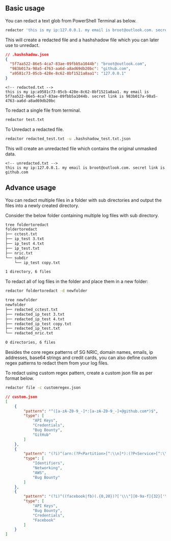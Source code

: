 ## Basic usage

You can redact a text glob from PowerShell Terminal as below.

```bash
redactor 'this is my ip:127.0.0.1. my email is broot@outlook.com. secret link is github.com'
```


This will create a redacted file and a hashshadow file which you can later use to unredact.

```json
// .hashshadow.json
{
  "5f7aa522-86e5-4ca7-83ae-09fbb5a1044b": "broot@outlook.com",
  "983b017a-98a5-4763-aa6d-a8ad69db20bc": "github.com",
  "a9581c73-05cb-428e-8c62-8bf1521a8aa1": "127.0.0.1"
}
```

```text
<!-- redacted.txt -->
this is my ip:a9581c73-05cb-428e-8c62-8bf1521a8aa1. my email is 5f7aa522-86e5-4ca7-83ae-09fbb5a1044b. secret link is 983b017a-98a5-4763-aa6d-a8ad69db20bc
```



To redact a single file from terminal.

```bash
redactor test.txt 
```



To Unredact a redacted file.
```bash
redactor redacted_test.txt -u .hashshadow_test.txt.json 
```



This will create an unredacted file which contains the original unmasked data.
```text
<!-- unredacted.txt -->
this is my ip:127.0.0.1. my email is broot@outlook.com. secret link is github.com
```
## Advance usage

You can redact multiple files in a folder with sub directories and output the files into a newly created directory.

Consider the below folder containing multiple log files with sub directory.

```bash
tree foldertoredact 
foldertoredact
├── cctest.txt
├── ip_test 3.txt
├── ip_test 4.txt
├── ip_test.txt
├── nric.txt
└── subdir
    └── ip_test copy.txt

1 directory, 6 files
```



To redact all of log files in the folder and place them in a new folder:
```bash
redactor foldertoredact -d newfolder
```


```bash
tree newfolder
newfolder
├── redacted_cctest.txt
├── redacted_ip_test 3.txt
├── redacted_ip_test 4.txt
├── redacted_ip_test copy.txt
├── redacted_ip_test.txt
└── redacted_nric.txt

0 directories, 6 files
```



Besides the core regex patterns of SG NRIC, domain names, emails, ip addresses, base64 strings and credit cards, you can also define custom regex patterns to redact them from your log files.

To redact using custom regex pattern, create a custom json file as per format below.
```bash
redactor file -c customregex.json
```

```json
// custom.json
[
    {
        "pattern": "^([a-zA-Z0-9_-]*:[a-zA-Z0-9_-]+@github.com*)$",
        "type": [
            "API Keys",
            "Credentials",
            "Bug Bounty",
            "GitHub"
        ]
    },
    {
        "pattern": "(?i)^(arn:(?P<Partition>[^:\\n]*):(?P<Service>[^:\\n]*):(?P<Region>[^:\\n]*):(?P<AccountID>[^:\\n]*):(?P<Ignore>(?P<ResourceType>[^:\\/\\n]*)[:\\/])?(?P<Resource>.*))$",
        "type": [
            "Identifiers",
            "Networking",
            "AWS",
            "Bug Bounty"
        ]
    },
    {
        "pattern": "(?i)^((facebook|fb)(.{0,20})?['\\\"][0-9a-f]{32}['\\\"])$",
        "type": [
            "API Keys",
            "Bug Bounty",
            "Credentials",
            "Facebook"
        ]
    }
]
```



